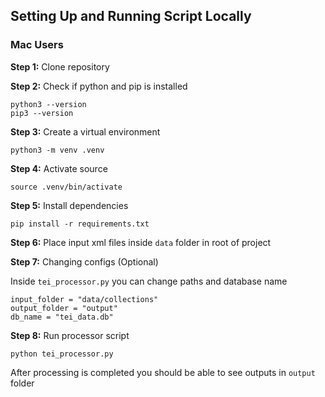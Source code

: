 ## Setting Up and Running Script Locally
### Mac Users

**Step 1:** Clone repository

**Step 2:** Check if python and pip is installed

```
python3 --version
pip3 --version
```

**Step 3:** Create a virtual environment 

```
python3 -m venv .venv
```

**Step 4:** Activate source

```
source .venv/bin/activate
``` 

**Step 5:** Install dependencies

```
pip install -r requirements.txt
```

**Step 6:** Place input xml files inside `data` folder in root of project

**Step 7:** Changing configs (Optional)

Inside ```tei_processor.py``` you can change paths and database name

```
input_folder = "data/collections"
output_folder = "output"
db_name = "tei_data.db"
```

**Step 8:** Run processor script

```
python tei_processor.py
```

After processing is completed you should be able to see outputs in ```output``` folder


